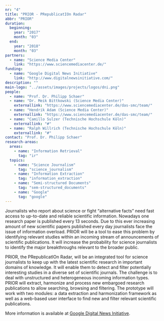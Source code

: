 ```yaml
---
nr: "4"
title: "PRIOR - PRepublicatIOn Radar"
abbr: "PRIOR"
duration:
  beginning: 
    year: "2017"
    month: "03"
  end: 
    year: "2018"
    month: "03"
partners:
  - name: "Science Media Center"
    link: "https://www.sciencemediacenter.de/"
funding:
  - name: "Google Digital News Initiative"
    link: "http://www.digitalnewsinitiative.com/"
description: ""
main-logo: "../assets/images/projects/logos/dni.png"
people:
  - name: "Prof. Dr. Philipp Schaer"
  - name: "Dr. Meik Bittkowski (Science Media Center)"
    externallink: "https://www.sciencemediacenter.de/das-smc/team/"
  - name: "Hendrik Adam (Science Media Center)"
    externallink: "https://www.sciencemediacenter.de/das-smc/team/"
  - name: "Camillo Sulzer (Technische Hochschule Köln)"
    externallink: "#"
  - name: "Ralph Willrich (Technische Hochschule Köln)"
    externallink: "#"
contact: "Prof. Dr. Philipp Schaer"
research-areas:
  areas:
    - name: "Information Retrieval"
      tag: "ir"
  topics:
    - name: "Science Journalism"
      tag: "science_journalism"
    - name: "Information Extraction"
      tag: "information_extraction"
    - name: "Semi-structured Documents"
      tag: "sem-structured_documents"
    - name: "Google"
      tag: "google"
---
```

Journalists who report about science or fight “alternative facts” need fast access to up-to-date and reliable scientific information. Nowadays one research paper is published every 13 seconds. Due to this ever increasing amount of new scientific papers published every day journalists face the issue of information overload. PRIOR will be a tool to ease this problem by identifying relevant studies within an incoming stream of announcements of scientific publications. It will increase the probability for science journalists to identify the major breakthroughs relevant to the broader public.

<!--more-->PRIOR, the PRepublicatIOn Radar, will be an integrated tool for science journalists to keep up with the latest scientific research in important domains of knowledge. It will enable them to detect and filter potentially interesting studies in a diverse set of scientific journals. The challenge is to deal with unstructured and heterogeneous incoming information types. PRIOR will extract, harmonize and process new embargoed research publications to allow searching, browsing and filtering. The prototype will work with two modules: a data extraction and harmonization framework as well as a web-based user interface to find new and filter relevant scientific publications.<!--more-->

More information is available at [Google Digital News Initiative](http://www.digitalnewsinitiative.com/).